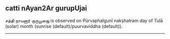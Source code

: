## catti nAyan2Ar gurupUjai
சத்தி நாயனார் குருபூஜை is observed on Pūrvaphalgunī nakṣhatram day of Tulā (solar) month (sunrise (default)/puurvaviddha (default)).



---
